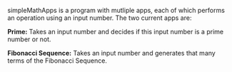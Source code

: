 simpleMathApps is a program with mutliple apps, each of which performs an operation using an input number. The two current apps are:

**Prime:**
Takes an input number and decides if this input number is a prime number or not.

**Fibonacci Sequence:**
Takes an input number and generates that many terms of the Fibonacci Sequence.
